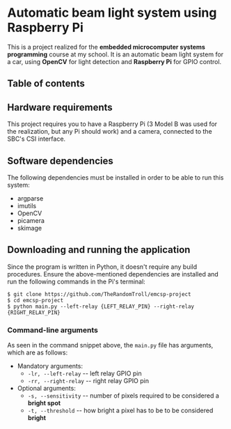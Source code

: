 # Automatic beam light system using Raspberry Pi
This is a project realized for the **embedded microcomputer systems programming** course at my school. It is an automatic beam light system for a car, using **OpenCV** for light detection and **Raspberry Pi** for GPIO control.
## Table of contents

## Hardware requirements
This project requires you to have a Raspberry Pi (3 Model B was used for the realization, but any Pi should work) and a camera, connected to the SBC's CSI interface.

## Software dependencies
The following dependencies must be installed in order to be able to run this system:
* argparse
* imutils
* OpenCV
* picamera
* skimage

## Downloading and running the application
Since the program is written in Python, it doesn't require any build procedures. Ensure the above-mentioned dependencies are installed and run the following commands in the Pi's terminal:
```console
$ git clone https://github.com/TheRandomTroll/emcsp-project
$ cd emcsp-project
$ python main.py --left-relay {LEFT_RELAY_PIN} --right-relay {RIGHT_RELAY_PIN}
```
### Command-line arguments
As seen in the command snippet above, the `main.py` file has arguments, which are as follows:
* Mandatory arguments:
	* `-lr, --left-relay` --  left relay GPIO pin
    * `-rr, --right-relay` -- right relay GPIO pin
* Optional arguments:
	* `-s, --sensitivity` -- number of pixels required to be considered a **bright spot**
	* `-t, --threshold` -- how bright a pixel has to be to be considered **bright**
